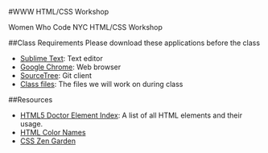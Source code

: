 #WWW HTML/CSS Workshop

Women Who Code NYC HTML/CSS Workshop

##Class Requirements
Please download these applications before the class
* [Sublime Text](http://www.sublimetext.com): Text editor
* [Google Chrome](http://chrome.google.com): Web browser
* [SourceTree](http://sourcetreeapp.com): Git client
* [Class files](https://github.com/WomenWhoCodeNYC/HTML-CSS/archive/master.zip): The files we will work on during class


##Resources
* [HTML5 Doctor Element Index](http://html5doctor.com/element-index/): A list of all HTML elements and their usage.
* [HTML Color Names](http://www.w3schools.com/html/html_colornames.asp)
* [CSS Zen Garden](http://csszengarden.com)

